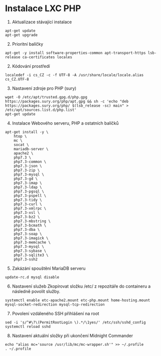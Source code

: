 # Instalace LXC PHP
1. Aktualizace stávající instalace
```
apt-get update
apt-get upgrade
```

2. Prioritní balíčky
```
apt-get -y install software-properties-common apt-transport-https lsb-release ca-certificates locales
```

2. Kódování prostředí
```
localedef -i cs_CZ -c -f UTF-8 -A /usr/share/locale/locale.alias cs_CZ.UTF-8
```

3. Nastavení zdroje pro PHP (sury)
```
wget -O /etc/apt/trusted.gpg.d/php.gpg https://packages.sury.org/php/apt.gpg && sh -c 'echo "deb https://packages.sury.org/php/ $(lsb_release -sc) main" > /etc/apt/sources.list.d/php.list'
apt-get update
```

4. Instalace Webového serveru, PHP a ostatních balíčků
```
apt-get install -y \
    htop \
    mc \
    socat \
    mariadb-server \
    apache2 \
    php7.3 \
    php7.3-common \
    php7.3-json \
    php7.3-zip \
    php7.3-mysql \
    php7.3-gd \
    php7.3-imap \
    php7.3-ldap \
    php7.3-pgsql \
    php7.3-pspell \
    php7.3-tidy \
    php7.3-curl \
    php7.3-xmlrpc \
    php7.3-xsl \
    php7.3-bz2 \
    php7.3-mbstring \
    php7.3-bcmath \
    php7.3-dba \
    php7.3-soap \
    php7.3-imagick \
    php7.3-memcache \
    php7.3-mysql \
    php7.3-sybase \
    php7.3-sqlite3 \
    php7.3-ssh2
```

5. Zakázání spouštění MariaDB serveru
```
update-rc.d mysql disable
```

6. Nastavení služeb
Zkopírovat složku /etc/ z repozitáře do containeru a následně povolit služby.
```
systemctl enable etc-apache2.mount etc-php.mount home-hosting.mount mysql-socket-redirection mysql-tcp-redirection
```

7. Povolení vzdáleného SSH přihlášení na root
```
sed -i 's/^#\?\(PermitRootLogin \).*/\1yes/' /etc/ssh/sshd_config
systemctl reload sshd
```

8. Nastavení aktuální složky při ukončení Midnight Commander
```
echo "alias mc='source /usr/lib/mc/mc-wrapper.sh'" >> ~/.profile
. ~/.profile
```
